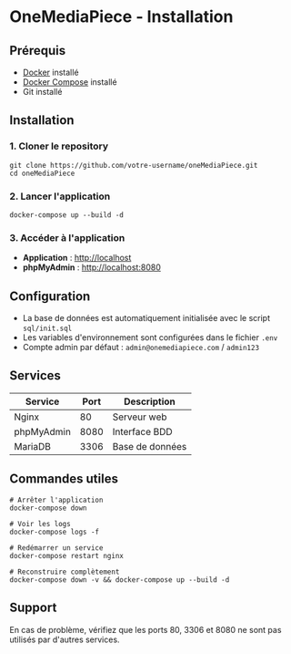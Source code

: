 # OneMediaPiece - Installation

## Prérequis

- [Docker](https://docs.docker.com/get-docker/) installé
- [Docker Compose](https://docs.docker.com/compose/install/) installé
- Git installé

## Installation

### 1. Cloner le repository

```
git clone https://github.com/votre-username/oneMediaPiece.git
cd oneMediaPiece
```

### 2. Lancer l'application

```
docker-compose up --build -d
```

### 3. Accéder à l'application

- **Application** : [http://localhost](http://localhost)
- **phpMyAdmin** : [http://localhost:8080](http://localhost:8080)

## Configuration

- La base de données est automatiquement initialisée avec le script `sql/init.sql`
- Les variables d'environnement sont configurées dans le fichier `.env`
- Compte admin par défaut : `admin@onemediapiece.com` / `admin123`

## Services

| Service    | Port | Description     |
| ---------- | ---- | --------------- |
| Nginx      | 80   | Serveur web     |
| phpMyAdmin | 8080 | Interface BDD   |
| MariaDB    | 3306 | Base de données |

## Commandes utiles

```
# Arrêter l'application
docker-compose down

# Voir les logs
docker-compose logs -f

# Redémarrer un service
docker-compose restart nginx

# Reconstruire complètement
docker-compose down -v && docker-compose up --build -d
```

## Support

En cas de problème, vérifiez que les ports 80, 3306 et 8080 ne sont pas utilisés par d'autres services.
